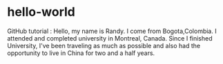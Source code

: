 # hello-world
GitHub tutorial :
Hello, my name is Randy. I come from Bogota,Colombia. I attended and completed university in Montreal, Canada. Since I finished University, I've been traveling as much as possible and also had the opportunity to live in China for two and a half years.
